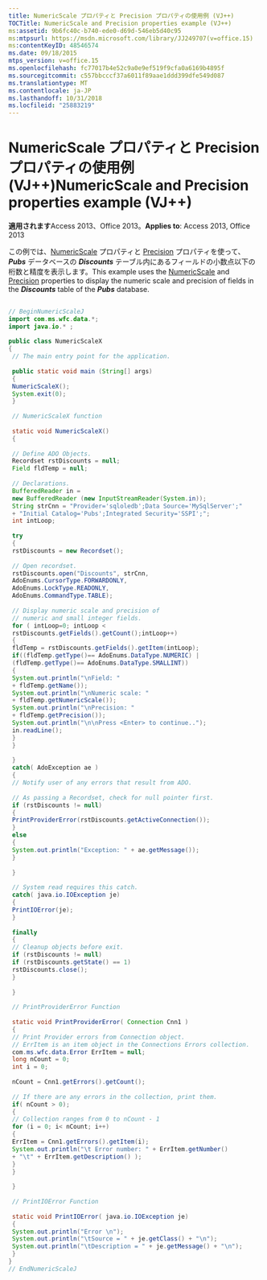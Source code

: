 ```yaml
---
title: NumericScale プロパティと Precision プロパティの使用例 (VJ++)
TOCTitle: NumericScale and Precision properties example (VJ++)
ms:assetid: 9b6fc40c-b740-ede0-d69d-546eb5d40c95
ms:mtpsurl: https://msdn.microsoft.com/library/JJ249707(v=office.15)
ms:contentKeyID: 48546574
ms.date: 09/18/2015
mtps_version: v=office.15
ms.openlocfilehash: fc77017b4e52c9a0e9ef519f9cfa0a6169b4895f
ms.sourcegitcommit: c557bbcccf37a6011f89aae1ddd399dfe549d087
ms.translationtype: MT
ms.contentlocale: ja-JP
ms.lasthandoff: 10/31/2018
ms.locfileid: "25883219"
---
```

# <a name="numericscale-and-precision-properties-example-vj"></a><span data-ttu-id="65ccc-102">NumericScale プロパティと Precision プロパティの使用例 (VJ++)</span><span class="sxs-lookup"><span data-stu-id="65ccc-102">NumericScale and Precision properties example (VJ++)</span></span>


<span data-ttu-id="65ccc-103">**適用されます**Access 2013、Office 2013。</span><span class="sxs-lookup"><span data-stu-id="65ccc-103">**Applies to**: Access 2013, Office 2013</span></span>

<span data-ttu-id="65ccc-104">この例では、[NumericScale](numericscale-property-ado.md) プロパティと [Precision](precision-property-ado.md) プロパティを使って、***Pubs*** データベースの ***Discounts*** テーブル内にあるフィールドの小数点以下の桁数と精度を表示します。</span><span class="sxs-lookup"><span data-stu-id="65ccc-104">This example uses the [NumericScale](numericscale-property-ado.md) and [Precision](precision-property-ado.md) properties to display the numeric scale and precision of fields in the ***Discounts*** table of the ***Pubs*** database.</span></span>

```java 
 
// BeginNumericScaleJ 
import com.ms.wfc.data.*; 
import java.io.* ; 
 
public class NumericScaleX 
{ 
 // The main entry point for the application. 
 
 public static void main (String[] args) 
 { 
 NumericScaleX(); 
 System.exit(0); 
 } 
 
 // NumericScaleX function 
 
 static void NumericScaleX() 
 { 
 
 // Define ADO Objects. 
 Recordset rstDiscounts = null; 
 Field fldTemp = null; 
 
 // Declarations. 
 BufferedReader in = 
 new BufferedReader (new InputStreamReader(System.in)); 
 String strCnn = "Provider='sqloledb';Data Source='MySqlServer';" 
 + "Initial Catalog='Pubs';Integrated Security='SSPI';"; 
 int intLoop; 
 
 try 
 { 
 rstDiscounts = new Recordset(); 
 
 // Open recordset. 
 rstDiscounts.open("Discounts", strCnn, 
 AdoEnums.CursorType.FORWARDONLY, 
 AdoEnums.LockType.READONLY, 
 AdoEnums.CommandType.TABLE); 
 
 // Display numeric scale and precision of 
 // numeric and small integer fields. 
 for ( intLoop=0; intLoop < 
 rstDiscounts.getFields().getCount();intLoop++) 
 { 
 fldTemp = rstDiscounts.getFields().getItem(intLoop); 
 if((fldTemp.getType()== AdoEnums.DataType.NUMERIC) | 
 (fldTemp.getType()== AdoEnums.DataType.SMALLINT)) 
 { 
 System.out.println("\nField: " 
 + fldTemp.getName()); 
 System.out.println("\nNumeric scale: " 
 + fldTemp.getNumericScale()); 
 System.out.println("\nPrecision: " 
 + fldTemp.getPrecision()); 
 System.out.println("\n\nPress <Enter> to continue.."); 
 in.readLine(); 
 } 
 } 
 
 } 
 catch( AdoException ae ) 
 { 
 // Notify user of any errors that result from ADO. 
 
 // As passing a Recordset, check for null pointer first. 
 if (rstDiscounts != null) 
 { 
 PrintProviderError(rstDiscounts.getActiveConnection()); 
 } 
 else 
 { 
 System.out.println("Exception: " + ae.getMessage()); 
 } 
 
 } 
 
 // System read requires this catch. 
 catch( java.io.IOException je) 
 { 
 PrintIOError(je); 
 } 
 
 finally 
 { 
 // Cleanup objects before exit. 
 if (rstDiscounts != null) 
 if (rstDiscounts.getState() == 1) 
 rstDiscounts.close(); 
 } 
 
 } 
 
 // PrintProviderError Function 
 
 static void PrintProviderError( Connection Cnn1 ) 
 { 
 // Print Provider errors from Connection object. 
 // ErrItem is an item object in the Connections Errors collection. 
 com.ms.wfc.data.Error ErrItem = null; 
 long nCount = 0; 
 int i = 0; 
 
 nCount = Cnn1.getErrors().getCount(); 
 
 // If there are any errors in the collection, print them. 
 if( nCount > 0); 
 { 
 // Collection ranges from 0 to nCount - 1 
 for (i = 0; i< nCount; i++) 
 { 
 ErrItem = Cnn1.getErrors().getItem(i); 
 System.out.println("\t Error number: " + ErrItem.getNumber() 
 + "\t" + ErrItem.getDescription() ); 
 } 
 } 
 
 } 
 
 // PrintIOError Function 
 
 static void PrintIOError( java.io.IOException je) 
 { 
 System.out.println("Error \n"); 
 System.out.println("\tSource = " + je.getClass() + "\n"); 
 System.out.println("\tDescription = " + je.getMessage() + "\n"); 
 } 
} 
// EndNumericScaleJ 
```

